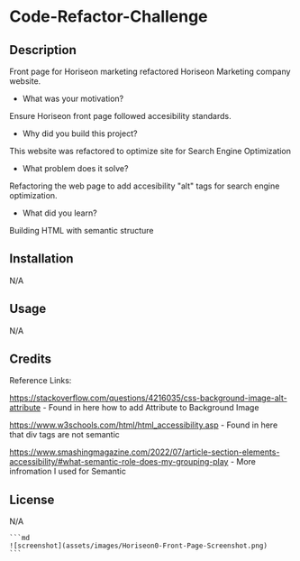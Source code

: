 # Code-Refactor-Challenge

## Description

Front page for Horiseon marketing refactored Horiseon Marketing company website. 

- What was your motivation?

Ensure Horiseon front page followed accesibility standards.

- Why did you build this project? 

This website was refactored to optimize site for Search Engine Optimization 

- What problem does it solve?

Refactoring the web page to add accesibility "alt" tags for search engine optimization. 

- What did you learn?

Building HTML with semantic structure

## Installation

N/A

## Usage

N/A

## Credits

Reference Links:

https://stackoverflow.com/questions/4216035/css-background-image-alt-attribute - Found in here how to add Attribute to Background Image

https://www.w3schools.com/html/html_accessibility.asp - Found in here that div tags are not semantic

https://www.smashingmagazine.com/2022/07/article-section-elements-accessibility/#what-semantic-role-does-my-grouping-play - More infromation I used for Semantic 


## License

N/A


    ```md
    ![screenshot](assets/images/Horiseon0-Front-Page-Screenshot.png)
    ```
